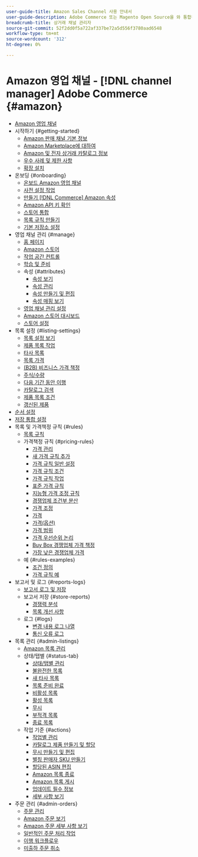 ```yaml
---
user-guide-title: Amazon Sales Channel 사용 안내서
user-guide-description: Adobe Commerce 또는 Magento Open Source을 와 통합하여 Amazon을 통해 판매 생성 [!DNL Amazon Seller Central] 계정이 필요합니다.
breadcrumb-title: 상거래 채널 관리자
source-git-commit: 52f2dd0f5a722af337be72a5d556f3780aad6548
workflow-type: tm+mt
source-wordcount: '312'
ht-degree: 0%

---
```



# Amazon 영업 채널 - [!DNL channel manager] Adobe Commerce {#amazon}

- [Amazon 영업 채널](overview.md)
- 시작하기 {#getting-started}
   - [Amazon 판매 채널 기본 정보](about-amazon-sales-channel.md)
   - [Amazon Marketplace에 대하여](about-amazon-marketplace.md)
   - [Amazon 및 전자 상거래 카탈로그 정보](about-listings-and-catalog.md)
   - [우수 사례 및 제한 사항](amazon-best-practices.md)
   - [확장 설치](install.md)
- 온보딩 {#onboarding}
   - [온보드 Amazon 영업 채널](amazon-onboarding-home.md)
   - [사전 설정 작업](amazon-pre-setup-tasks.md)
   - [만들기 [!DNL Commerce] Amazon 속성](ob-creating-magento-attributes.md)
   - [Amazon API 키 확인](amazon-verify-api-key.md)
   - [스토어 통합](store-integration.md)
   - [목록 규칙 만들기](ob-create-listing-rule.md)
   - [기본 저장소 설정](default-store-settings.md)
- 영업 채널 관리 {#manage}
   - [홈 페이지](amazon-sales-channel-home.md)
   - [Amazon 스토어](managing-stores.md)
   - [작업 공간 컨트롤](workspace-controls.md)
   - [학습 및 준비](learning-preparation.md)
   - 속성 {#attributes}
      - [속성 보기](attributes-view.md)
      - [속성 관리](managing-attributes.md)
      - [속성 만들기 및 편집](creating-attributes.md)
      - [속성 매핑 보기](amazon-matching-attributes-values.md)
   - [영업 채널 관리 설정](sales-channel-settings.md)
   - [Amazon 스토어 대시보드](amazon-store-dashboard.md)
   - [스토어 설정](ob-store-review.md)
- 목록 설정 {#listing-settings}
   - [목록 설정 보기](listing-settings.md)
   - [제품 목록 작업](product-listing-actions.md)
   - [타사 목록](third-party-listing-settings.md)
   - [목록 가격](listing-price.md)
   - [(B2B) 비즈니스 가격 책정](business-pricing.md)
   - [주식/수량](stock-quantity.md)
   - [다음 기간 동안 이행](fulfilled-by.md)
   - [카탈로그 검색](catalog-search.md)
   - [제품 목록 조건](product-listing-condition.md)
   - [갱신된 제품](renewed-products.md)
- [순서 설정](order-settings.md)
- [저장 통합 설정](store-integration-settings.md)
- 목록 및 가격책정 규칙 {#rules}
   - [목록 규칙](listing-rules.md)
   - 가격책정 규칙 {#pricing-rules}
      - [가격 관리](pricing-products.md)
      - [새 가격 규칙 추가](add-pricing-rule.md)
      - [가격 규칙 일반 설정](pricing-rule-general-settings.md)
      - [가격 규칙 조건](pricing-rule-conditions.md)
      - [가격 규칙 작업](pricing-rule-actions.md)
      - [표준 가격 규칙](standard-price-rules.md)
      - [지능형 가격 조정 규칙](intelligent-repricing-rules.md)
      - [경쟁업체 조건부 분산](competitor-conditional-variances.md)
      - [가격 조정](price-adjustment.md)
      - [가격](floor-price.md)
      - [가격(옵션)](optional-ceiling-price.md)
      - [가격 범위](price-scope.md)
      - [가격 우선순위 논리](price-priority-logic.md)
      - [Buy Box 경쟁업체 가격 책정](buy-box-competitor-pricing.md)
      - [가장 낮은 경쟁업체 가격](lowest-competitor-pricing.md)
   - 예 {#rules-examples}
      - [조건 정의](ob-define-condition-example.md)
      - [가격 규칙 예](price-rule-examples.md)
- 보고서 및 로그 {#reports-logs}
   - [보고서 로그 및 저장](amazon-logs-reports.md)
   - 보고서 저장 {#store-reports}
      - [경쟁력 분석](competitive-price-analysis.md)
      - [목록 개선 사항](listing-improvements.md)
   - 로그 {#logs}
      - [변경 내용 로그 나열](listing-changes-log.md)
      - [통신 오류 로그](communication-errors-log.md)
- 목록 관리 {#admin-listings}
   - [Amazon 목록 관리](managing-product-listings.md)
   - 상태/탭별 {#status-tab}
      - [상태/탭별 관리](managing-listings-by-tab.md)
      - [불완전한 목록](incomplete-listings.md)
      - [새 타사 목록](new-third-party-listings.md)
      - [목록 준비 완료](ready-to-list.md)
      - [비활성 목록](inactive-listings.md)
      - [활성 목록](active-listings.md)
      - [무시](overrides.md)
      - [부적격 목록](ineligible-listings.md)
      - [종료 목록](ended-listings.md)
   - 작업 기준 {#actions}
      - [작업별 관리](managing-listings-by-action.md)
      - [카탈로그 제품 만들기 및 할당](creating-assigning-catalog-products.md)
      - [무시 만들기 및 편집](creating-editing-overrides.md)
      - [별칭 판매자 SKU 만들기](create-alias-seller-sku.md)
      - [할당된 ASIN 편집](edit-assigned-asin.md)
      - [Amazon 목록 종료](end-listings-manually.md)
      - [Amazon 목록 게시](publish-listings-manually.md)
      - [업데이트 필수 정보](amazon-manually-update-incomplete-listing.md)
      - [세부 사항 보기](product-listing-details.md)
- 주문 관리 {#admin-orders}
   - [주문 관리](managing-orders.md)
   - [Amazon 주문 보기](amazon-orders-all.md)
   - [Amazon 주문 세부 사항 보기](amazon-order-details.md)
   - [일반적인 주문 처리 작업](common-order-processing.md)
   - [이행 워크플로우](fulfillment-workflows.md)
   - [미출하 주문 취소](cancel-unshipped-order.md)
